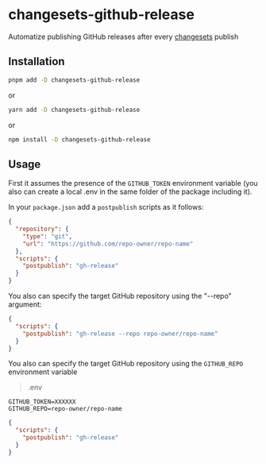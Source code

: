 # changesets-github-release

Automatize publishing GitHub releases after every [changesets](https://github.com/atlassian/changesets) publish

## Installation

```bash
pnpm add -D changesets-github-release
```

or

```bash
yarn add -D changesets-github-release
```

or

```bash
npm install -D changesets-github-release
```

## Usage

First it assumes the presence of the `GITHUB_TOKEN` environment variable (you also can create a local .env in the same folder of the package including it).

In your `package.json` add a `postpublish` scripts as it follows:

```json
{
  "repository": {
    "type": "git",
    "url": "https://github.com/repo-owner/repo-name"
  },
  "scripts": {
    "postpublish": "gh-release"
  }
}
```

You also can specify the target GitHub repository using the "--repo" argument:

```json
{
  "scripts": {
    "postpublish": "gh-release --repo repo-owner/repo-name"
  }
}
```

You also can specify the target GitHub repository using the `GITHUB_REPO` environment variable

> .env
```env
GITHUB_TOKEN=XXXXXX
GITHUB_REPO=repo-owner/repo-name
```

```json
{
  "scripts": {
    "postpublish": "gh-release"
  }
}
```
